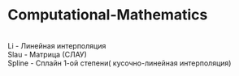 # Computational-Mathematics
<br>
Li - Линейная интерполяция<br>
Slau - Матрица (СЛАУ)<br>
Spline - Сплайн 1-ой степени( кусочно-линейная интерполяция)<br>
